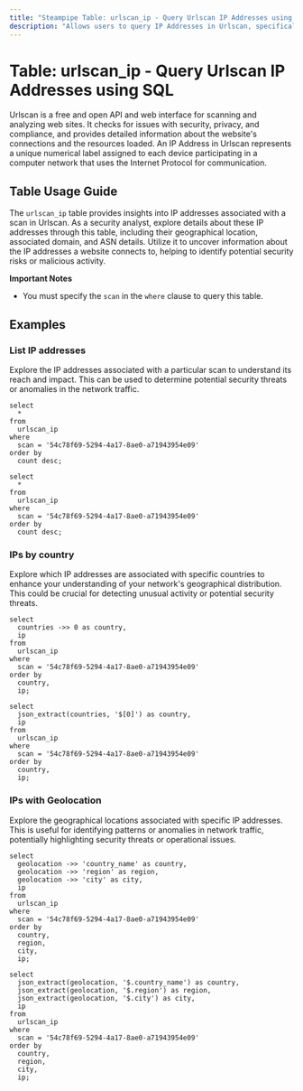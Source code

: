 ```yaml
---
title: "Steampipe Table: urlscan_ip - Query Urlscan IP Addresses using SQL"
description: "Allows users to query IP Addresses in Urlscan, specifically to retrieve information about the IP addresses associated with a scan, providing insights into the IP addresses that a website connects to."
---
```


# Table: urlscan_ip - Query Urlscan IP Addresses using SQL

Urlscan is a free and open API and web interface for scanning and analyzing web sites. It checks for issues with security, privacy, and compliance, and provides detailed information about the website's connections and the resources loaded. An IP Address in Urlscan represents a unique numerical label assigned to each device participating in a computer network that uses the Internet Protocol for communication.

## Table Usage Guide

The `urlscan_ip` table provides insights into IP addresses associated with a scan in Urlscan. As a security analyst, explore details about these IP addresses through this table, including their geographical location, associated domain, and ASN details. Utilize it to uncover information about the IP addresses a website connects to, helping to identify potential security risks or malicious activity.

**Important Notes**
- You must specify the `scan` in the `where` clause to query this table.

## Examples

### List IP addresses
Explore the IP addresses associated with a particular scan to understand its reach and impact. This can be used to determine potential security threats or anomalies in the network traffic.

```sql+postgres
select
  *
from
  urlscan_ip
where
  scan = '54c78f69-5294-4a17-8ae0-a71943954e09'
order by
  count desc;
```

```sql+sqlite
select
  *
from
  urlscan_ip
where
  scan = '54c78f69-5294-4a17-8ae0-a71943954e09'
order by
  count desc;
```

### IPs by country
Explore which IP addresses are associated with specific countries to enhance your understanding of your network's geographical distribution. This could be crucial for detecting unusual activity or potential security threats.

```sql+postgres
select
  countries ->> 0 as country,
  ip
from
  urlscan_ip
where
  scan = '54c78f69-5294-4a17-8ae0-a71943954e09'
order by
  country,
  ip;
```

```sql+sqlite
select
  json_extract(countries, '$[0]') as country,
  ip
from
  urlscan_ip
where
  scan = '54c78f69-5294-4a17-8ae0-a71943954e09'
order by
  country,
  ip;
```

### IPs with Geolocation
Explore the geographical locations associated with specific IP addresses. This is useful for identifying patterns or anomalies in network traffic, potentially highlighting security threats or operational issues.

```sql+postgres
select
  geolocation ->> 'country_name' as country,
  geolocation ->> 'region' as region,
  geolocation ->> 'city' as city,
  ip
from
  urlscan_ip
where
  scan = '54c78f69-5294-4a17-8ae0-a71943954e09'
order by
  country,
  region,
  city,
  ip;
```

```sql+sqlite
select
  json_extract(geolocation, '$.country_name') as country,
  json_extract(geolocation, '$.region') as region,
  json_extract(geolocation, '$.city') as city,
  ip
from
  urlscan_ip
where
  scan = '54c78f69-5294-4a17-8ae0-a71943954e09'
order by
  country,
  region,
  city,
  ip;
```